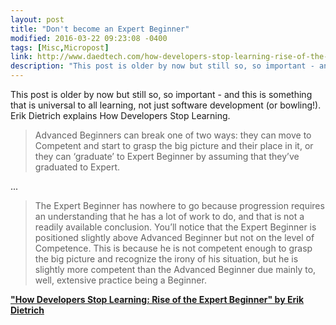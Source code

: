 ```yaml
---
layout: post
title: "Don't become an Expert Beginner"
modified: 2016-03-22 09:23:08 -0400
tags: [Misc,Micropost]
link: http://www.daedtech.com/how-developers-stop-learning-rise-of-the-expert-beginner
description: "This post is older by now but still so, so important - and this is something that is universal to all learning, not just software development (or bowling!). Erik Dietrich explains How Developers Stop Learning."
---
```


This post is older by now but still so, so important - and this is something that is universal to all learning, not just
software development (or bowling!). Erik Dietrich explains How Developers Stop Learning.

> Advanced Beginners can break one of two ways: they can move to Competent and start to grasp the big picture and their place in it, or they can ‘graduate’ to Expert Beginner by assuming that they’ve graduated to Expert.

...

> The Expert Beginner has nowhere to go because progression requires an understanding that he has a lot of work to do, and that is not a readily available conclusion. You’ll notice that the Expert Beginner is positioned slightly above Advanced Beginner but not on the level of Competence. This is because he is not competent enough to grasp the big picture and recognize the irony of his situation, but he is slightly more competent than the Advanced Beginner due mainly to, well, extensive practice being a Beginner.

**["How Developers Stop Learning: Rise of the Expert Beginner" by Erik Dietrich][1]**

[1]: http://www.daedtech.com/how-developers-stop-learning-rise-of-the-expert-beginner
